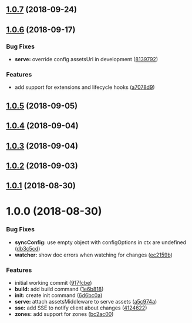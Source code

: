 <a name="1.0.7"></a>
## [1.0.7](https://github.com/dimerapp/cli/compare/v1.0.6...v1.0.7) (2018-09-24)



<a name="1.0.6"></a>
## [1.0.6](https://github.com/dimerapp/cli/compare/v1.0.5...v1.0.6) (2018-09-17)


### Bug Fixes

* **serve:** override config assetsUrl in development ([8139792](https://github.com/dimerapp/cli/commit/8139792))


### Features

* add support for extensions and lifecycle hooks ([a7078d9](https://github.com/dimerapp/cli/commit/a7078d9))



<a name="1.0.5"></a>
## [1.0.5](https://github.com/dimerapp/cli/compare/v1.0.4...v1.0.5) (2018-09-05)



<a name="1.0.4"></a>
## [1.0.4](https://github.com/dimerapp/cli/compare/v1.0.3...v1.0.4) (2018-09-04)



<a name="1.0.3"></a>
## [1.0.3](https://github.com/dimerapp/cli/compare/v1.0.2...v1.0.3) (2018-09-04)



<a name="1.0.2"></a>
## [1.0.2](https://github.com/dimerapp/cli/compare/v1.0.1...v1.0.2) (2018-09-03)



<a name="1.0.1"></a>
## [1.0.1](https://github.com/dimerapp/cli/compare/v1.0.0...v1.0.1) (2018-08-30)



<a name="1.0.0"></a>
# 1.0.0 (2018-08-30)


### Bug Fixes

* **syncConfig:** use empty object with configOptions in ctx are undefined ([db3c5cd](https://github.com/dimerapp/cli/commit/db3c5cd))
* **watcher:** show doc errors when watching for changes ([ec2159b](https://github.com/dimerapp/cli/commit/ec2159b))


### Features

* initial working commit ([917fcbe](https://github.com/dimerapp/cli/commit/917fcbe))
* **build:** add build command ([1e6b818](https://github.com/dimerapp/cli/commit/1e6b818))
* **init:** create init command ([6d6bc0a](https://github.com/dimerapp/cli/commit/6d6bc0a))
* **serve:** attach assetsMiddleware to serve assets ([a5c974a](https://github.com/dimerapp/cli/commit/a5c974a))
* **sse:** add SSE to notify client about changes ([4124622](https://github.com/dimerapp/cli/commit/4124622))
* **zones:** add support for zones ([bc2ac00](https://github.com/dimerapp/cli/commit/bc2ac00))



